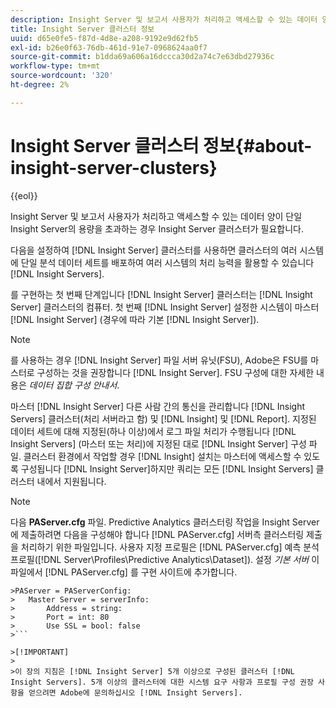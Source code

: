 ```yaml
---
description: Insight Server 및 보고서 사용자가 처리하고 액세스할 수 있는 데이터 양이 단일 Insight Server의 용량을 초과하는 경우 Insight Server 클러스터가 필요합니다.
title: Insight Server 클러스터 정보
uuid: d65e0fe5-f87d-4d8e-a208-9192e9d62fb5
exl-id: b26e0f63-76db-461d-91e7-0968624aa0f7
source-git-commit: b1dda69a606a16dccca30d2a74c7e63dbd27936c
workflow-type: tm+mt
source-wordcount: '320'
ht-degree: 2%

---
```


# Insight Server 클러스터 정보{#about-insight-server-clusters}

{{eol}}

Insight Server 및 보고서 사용자가 처리하고 액세스할 수 있는 데이터 양이 단일 Insight Server의 용량을 초과하는 경우 Insight Server 클러스터가 필요합니다.

다음을 설정하여 [!DNL Insight Server] 클러스터를 사용하면 클러스터의 여러 시스템에 단일 분석 데이터 세트를 배포하여 여러 시스템의 처리 능력을 활용할 수 있습니다 [!DNL Insight Servers].

를 구현하는 첫 번째 단계입니다 [!DNL Insight Server] 클러스터는 [!DNL Insight Server] 클러스터의 컴퓨터. 첫 번째 [!DNL Insight Server] 설정한 시스템이 마스터 [!DNL Insight Server] (경우에 따라 기본 [!DNL Insight Server]).

>[!NOTE]
>
>를 사용하는 경우 [!DNL Insight Server] 파일 서버 유닛(FSU), Adobe은 FSU를 마스터로 구성하는 것을 권장합니다 [!DNL Insight Server]. FSU 구성에 대한 자세한 내용은 *데이터 집합 구성 안내서*.

마스터 [!DNL Insight Server] 다른 사람 간의 통신을 관리합니다 [!DNL Insight Servers] 클러스터(처리 서버라고 함) 및 [!DNL Insight] 및 [!DNL Report]. 지정된 데이터 세트에 대해 지정된(하나 이상)에서 로그 파일 처리가 수행됩니다 [!DNL Insight Servers] (마스터 또는 처리)에 지정된 대로 [!DNL Insight Server] 구성 파일. 클러스터 환경에서 작업할 경우 [!DNL Insight] 설치는 마스터에 액세스할 수 있도록 구성됩니다 [!DNL Insight Server]하지만 쿼리는 모든 [!DNL Insight Servers] 클러스터 내에서 지원됩니다.

>[!NOTE]
>
>다음 **PAServer.cfg** 파일. Predictive Analytics 클러스터링 작업을 Insight Server에 제출하려면 다음을 구성해야 합니다 [!DNL PAServer.cfg] 서버측 클러스터링 제출을 처리하기 위한 파일입니다. 사용자 지정 프로필은 [!DNL PAServer.cfg] 예측 분석 프로필([!DNL Server\Profiles\Predictive Analytics\Dataset]). 설정 *기본 서버* 이 파일에서 [!DNL PAServer.cfg] 를 구현 사이트에 추가합니다.
>
>
```
>PAServer = PAServerConfig: 
>   Master Server = serverInfo: 
>       Address = string: 
>       Port = int: 80
>       Use SSL = bool: false
>```

>[!IMPORTANT]
>
>이 장의 지침은 [!DNL Insight Server] 5개 이상으로 구성된 클러스터 [!DNL Insight Servers]. 5개 이상의 클러스터에 대한 시스템 요구 사항과 프로필 구성 권장 사항을 얻으려면 Adobe에 문의하십시오 [!DNL Insight Servers].
